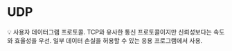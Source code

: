 # UDP

<aside>
💡 사용자 데이터그램 프로토콜.
TCP와 유사한 통신 프로토콜이지만 신뢰성보다는 속도와 효율성을 우선.
일부 데이터 손실을 허용할 수 있는 응용 프로그램에서 사용.

</aside>